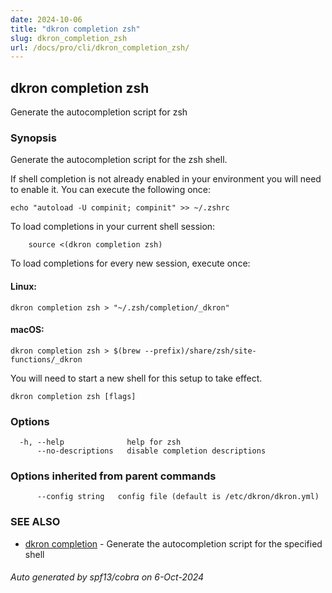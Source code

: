 ```yaml
---
date: 2024-10-06
title: "dkron completion zsh"
slug: dkron_completion_zsh
url: /docs/pro/cli/dkron_completion_zsh/
---
```

## dkron completion zsh

Generate the autocompletion script for zsh

### Synopsis

Generate the autocompletion script for the zsh shell.

If shell completion is not already enabled in your environment you will need
to enable it.  You can execute the following once:

	echo "autoload -U compinit; compinit" >> ~/.zshrc

To load completions in your current shell session:

```
	source <(dkron completion zsh)
```

To load completions for every new session, execute once:

#### Linux:

	dkron completion zsh > "~/.zsh/completion/_dkron"

#### macOS:

	dkron completion zsh > $(brew --prefix)/share/zsh/site-functions/_dkron

You will need to start a new shell for this setup to take effect.


```
dkron completion zsh [flags]
```

### Options

```
  -h, --help              help for zsh
      --no-descriptions   disable completion descriptions
```

### Options inherited from parent commands

```
      --config string   config file (default is /etc/dkron/dkron.yml)
```

### SEE ALSO

* [dkron completion](/docs/pro/cli/dkron_completion/)	 - Generate the autocompletion script for the specified shell

###### Auto generated by spf13/cobra on 6-Oct-2024
